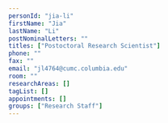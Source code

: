 ```yaml
---
personId: "jia-li"
firstName: "Jia"
lastName: "Li"
postNominalLetters: ""
titles: ["Postoctoral Research Scientist"]
phone: ""
fax: ""
email: "jl4764@cumc.columbia.edu"
room: ""
researchAreas: []
tagList: []
appointments: []
groups: ["Research Staff"]
---
```


